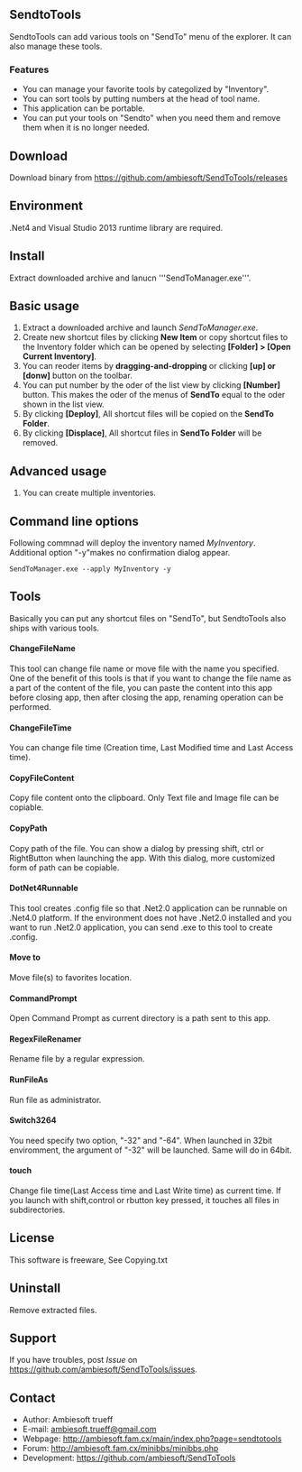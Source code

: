 ## SendtoTools
SendtoTools can add various tools on "SendTo" menu of the explorer.
It can also manage these tools.

### Features
* You can manage your favorite tools by categolized by "Inventory".
* You can sort tools by putting numbers at the head of tool name.
* This application can be portable.
* You can put your tools on "Sendto" when you need them and remove them when it is no longer needed.

## Download
Download binary from https://github.com/ambiesoft/SendToTools/releases

## Environment
.Net4 and Visual Studio 2013 runtime library are required.

## Install
Extract downloaded archive and lanucn '''SendToManager.exe'''.

## Basic usage

1. Extract a downloaded archive and launch *SendToManager.exe*.
2. Create new shortcut files by clicking **New Item** or copy shortcut files to the Inventory folder which can be opened by selecting **[Folder] > [Open Current Inventory]**.
3. You can reoder items by **dragging-and-dropping** or clicking **[up] or [donw]** button on the toolbar.
4. You can put number by the oder of the list view by clicking **[Number]** button. This makes the oder of the menus of **SendTo** equal to the oder shown in the list view.
5. By clicking **[Deploy]**, All shortcut files will be copied on the **SendTo Folder**.
6. By clicking **[Displace]**, All shortcut files in **SendTo Folder** will be removed.

## Advanced usage
1. You can create multiple inventories.

## Command line options
Following commnad will deploy the inventory named *MyInventory*. Additional option "-y"makes no confirmation dialog appear.

```SendToManager.exe --apply MyInventory -y```




## Tools
Basically you can put any shortcut files on "SendTo", but SendtoTools also ships with various tools.

#### ChangeFileName
This tool can change file name or move file with the name you specified. One of the benefit of this tools is that if you want to change the file name as a part of the content of the file, you can paste the content into this app before closing app, then after closing the app, renaming operation can be performed.

#### ChangeFileTime
You can change file time (Creation time, Last Modified time and Last Access time).

#### CopyFileContent
Copy file content onto the clipboard. Only Text file and Image file can be copiable.

#### CopyPath
Copy path of the file. You can show a dialog by pressing shift, ctrl or RightButton when launching the app. With this dialog, more customized form of path can be copiable.

#### DotNet4Runnable
This tool creates .config file so that .Net2.0 application can be runnable on .Net4.0 platform. If the environment does not have .Net2.0 installed and you want to run .Net2.0 application, you can send .exe to this tool to create .config.

#### Move to
Move file(s) to favorites location.

#### CommandPrompt
Open Command Prompt as current directory is a path sent to this app.

#### RegexFileRenamer
Rename file by a regular expression.

#### RunFileAs
Run file as administrator.

#### Switch3264
You need specify two option, "-32" and "-64". When launched in 32bit enviromment, the argument of "-32" will be launched. Same will do in 64bit.

#### touch
Change file time(Last Access time and Last Write time) as current time. If you launch with shift,control or rbutton key pressed, it touches all files in subdirectories.


## License
This software is freeware, See Copying.txt


## Uninstall
Remove extracted files.


## Support
If you have troubles, post *Issue* on <https://github.com/ambiesoft/SendToTools/issues>.

## Contact
- Author: Ambiesoft trueff
- E-mail: <ambiesoft.trueff@gmail.com>
- Webpage: <http://ambiesoft.fam.cx/main/index.php?page=sendtotools>
- Forum: <http://ambiesoft.fam.cx/minibbs/minibbs.php>
- Development: <https://github.com/ambiesoft/SendToTools>

